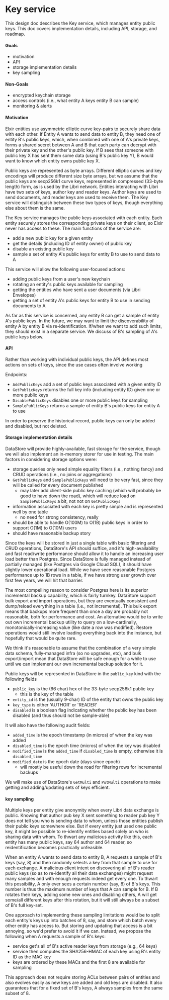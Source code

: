 # Key service

This design doc describes the Key service, which manages entity public keys. This doc covers implementation details, including API, storage, and roadmap.

#### Goals

- motivation
- API
- storage implementation details
- key sampling

#### Non-Goals

- encrypted keychain storage
- access controls (i.e., what entity A keys entity B can sample)
- monitoring & alerts

#### Motivation

Elxir entities use asymmetric elliptic curve key-pairs to securely share data with each other. If Entity A wants to send data to entity B, they need one of entity B's public keys, which, when combined with one of A's private keys, forms a shared secret between A and B that each party can decrypt with their private key and the other's public key. If B sees that someone with public key X has sent them some data (using B's public key Y), B would want to know which entity owns public key X.

Public keys are represented as byte arrays. Different elliptic curves and key encodings will produce different size byte arrays, but we assume that the public keys are secp256k1 curve keys, represented in compressed (33-byte length) form, as is used by the Libri network. Entities interacting with Libri have two sets of keys, author key and reader keys. Author keys are used to send documents, and reader keys are used to receive them. The Key service will distinguish between these two types of keys, though everything else about them is the same.

The Key service manages the public keys associated with each entity. Each entity securely stores the corresponding private keys on their client, so Elxir never has access to these. The main functions of the service are:
- add a new public key for a given entity
- get the details (including ID of entity owner) of public key
- disable an existing public key
- sample a set of entity A's public keys for entity B to use to send data to A

This service will allow the following user-focused actions:
- adding public keys from a user's new keychain
- rotating an entity's public keys available for sampling
- getting the entities who have sent a user documents (via Libri Envelopes)
- getting a set of entity A's public keys for entity B to use in sending documents to A

As far as this service is concerned, any entity B can get a sample of entity A's public keys. In the future, we may want to limit the discoverability of entity A by entity B via re-identification. If/when we want to add such limits, they should exist in a separate service. We discuss of B's sampling of A's public keys below.

#### API

Rather than working with individual public keys, the API defines most actions on sets of keys, since the use cases often involve working 

Endpoints:
- `AddPublicKeys` add a set of public keys associated with a given entity ID
- `GetPublicKeys` returns the full key info (including entity ID) given one or more public keys
- `DisablePublicKeys` disables one or more public keys for sampling
- `SamplePublicKeys` returns a sample of entity B's public keys for entity A to use

In order to preserve the historical record, public keys can only be added and disabled, but not deleted.

#### Storage implementation details

DataStore will provide highly-available, fast storage for the service, though we will also implement an in-memory storer for use in testing. The main factors in considering storage options were:
- storage queries only need simple equality filters (i.e., nothing fancy) and CRUD operations (i.e., no joins or aggregations)
- `GetPublicKeys` and `SamplePublicKeys` will need to be very fast, since they will be called for every document published
	- may later add client-side public key caching (which will probably be good to have down the road), which will reduce load on `SamplePublicKeys` a bit, not not on `GetPublicKeys`
- information associated with each key is pretty simple and is represented well by one table
	- no need for strong consistency, really
- should be able to handle O(100M) to O(1B) public keys in order to support O(1M) to O(10M) users
- should have reasonable backup story

Since the keys will be stored in just a single table with basic filtering and CRUD operations, DataStore's API should suffice, and it's high-availability and fast read/write performance should allow it to handle an increasing user load better than Postgres. Since DataStore is fully managed instead of partially managed (like Postgres via Google Cloud SQL), it should have slightly lower operational load. While we have seen reasonable Postgres performance up to 1B rows in a table, if we have strong user growth over first few years, we will hit that barrier.

The most compelling reason to consider Postgres here is its superior incremental backup capability, which is fairly turnkey. DataStore support bulk export and import operations, but they are eventually consistent and dump/reload everything in a table (i.e., not incremental). This bulk export means that backups more frequent than once a day are probably not reasonable, both for performance and cost. An alternative would be to write out own incremental backup utility to query on a low-cardinally, monotonically-increasing value (like date a row was modified). Restore operations would still involve loading everything back into the instance, but hopefully that would be quite rare.

We think it's reasonable to assume that the combination of a very simple data schema, fully-managed infra (so no upgrades, etc), and bulk export/import mean that DataStore will be safe enough for a while to use until we can implement our own incremental backup solution for it.

Public keys will be represented in DataStore in the `public_key` kind with the following fields
- `public_key` is the (66 char) hex of the 33-byte secp256k1 public key
	- this is the key of the table
- `entity_id` is the (usually 9-char) ID of the entity that owns the public key
- `key_type` is either 'AUTHOR' or 'READER'
- `disabled` is a boolean flag indicating whether the public key has been disabled (and thus should not be sample-able)

It will also have the following audit fields:
- `added_time` is the epoch timestamp (in micros) of when the key was added
- `disabled_time` is the epoch time (micros) of when the key was disabled
- `modified_time` is the `added_time` if `disabled_time` is empty, otherwise it is `disabled_time`
- `modified_date` is the epoch date (days since epoch)
	- will mostly be useful down the road for filtering rows for incremental backups

We will make use of DataStore's `GetMulti` and `PutMulti` operations to make getting and adding/updating sets of keys efficient.

#### key sampling

Multiple keys per entity give anonymity when every Libri data exchange is public. Knowing that author pub key X sent something to reader pub key Y does not tell you who is sending data to whom, unless those entities publish their public keys somewhere else. But if every entity just used one public key, it might be possible to re-identify entities based solely on who is sharing data with whom. To thwart any malicious activity like this, each entity has many public keys, say 64 author and 64 reader, so reidentification becomes practically unfeasible. 

When an entity A wants to send data to entity B, A requests a sample of B's keys (say, 8) and then randomly selects a key from that sample to use for each exchange. A malicious client intent on discovering all of B's reader public keys (so as to re-identify all their data exchanges) might request many samples and with enough requests indeed get every one. To thwart this possibility, A only ever sees a certain number (say, 8) of B's keys. This number is thus the maximum number of keys that A can sample for B. If B rotates their keys, adding some new ones and disabling others, A will get some/all different keys after this rotation, but it will still always be a subset of B's full key-set.

One approach to implementing these sampling limitations would be to split each entity's keys up into batches of 8, say, and store which batch every other entity has access to. But storing and updating that access is a bit annoying, so we'd prefer to avoid it if we can. Instead, we propose the following when A requests a sample of B's keys:
- service get's all of B's active reader keys from storage (e.g., 64 keys)
- service then computes the SHA256-HMAC of each key using B's entity ID as the MAC key
- keys are ordered by these MACs and the first 8 are available for sampling

This approach does not require storing ACLs between pairs of entities and also evolves easily as new keys are added and old keys are disabled. It also guarantees that for a fixed set of B's keys, A always samples from the same subset of 8. 


